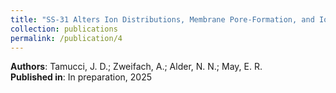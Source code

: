 ```yaml
---
title: "SS-31 Alters Ion Distributions, Membrane Pore-Formation, and Ion Leakage Under the Influence of High Transmembrane Potentials"
collection: publications
permalink: /publication/4
---
```


**Authors**: Tamucci, J. D.; Zweifach, A.; Alder, N. N.; May, E. R.  
**Published in**: In preparation, 2025  
